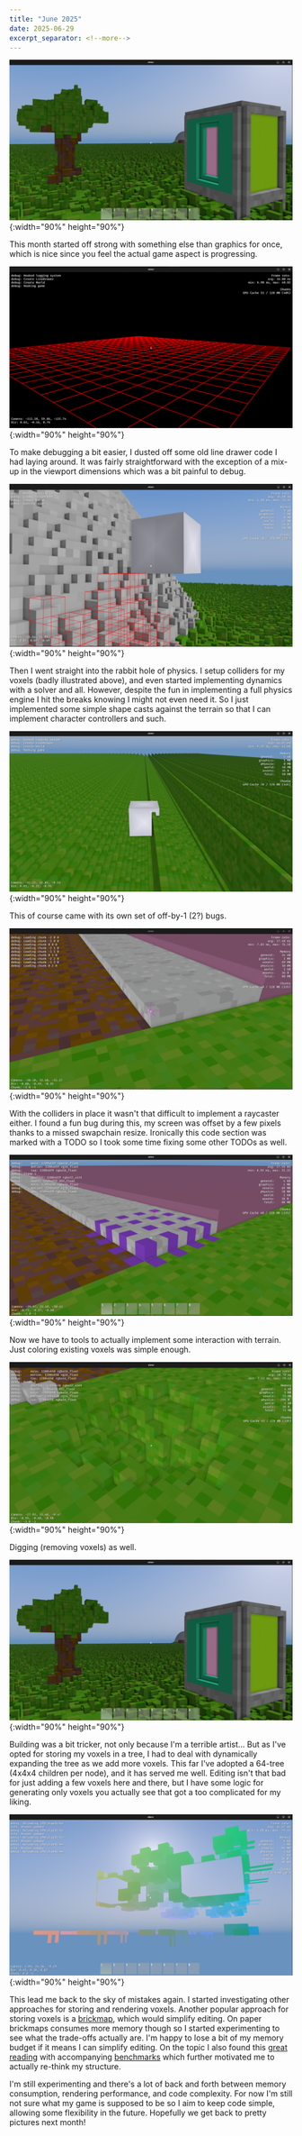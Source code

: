 ```yaml
---
title: "June 2025"
date: 2025-06-29
excerpt_separator: <!--more-->
---
```


![Voxels](/images/june25/Screenshot_2025-06-19.png){:width="90%" height="90%"}

<!--more-->

This month started off strong with something else than graphics for once, which is nice since you feel the actual game aspect is progressing.


![Lines](/images/june25/Screenshot_2025-06-01.png){:width="90%" height="90%"}

To make debugging a bit easier, I dusted off some old line drawer code I had laying around. It was fairly straightforward with the exception of a mix-up in the viewport dimensions which was a bit painful to debug.

![Colliders](/images/june25/Screenshot_2025-06-08.png){:width="90%" height="90%"}

Then I went straight into the rabbit hole of physics. I setup colliders for my voxels (badly illustrated above), and even started implementing dynamics with a solver and all. However, despite the fun in implementing a full physics engine I hit the breaks knowing I might not even need it. So I just implemented some simple shape casts against the terrain so that I can implement character controllers and such.

![Collider bug](/images/june25/Screenshot_2025-06-08-2.png){:width="90%" height="90%"}

This of course came with its own set of off-by-1 (2?) bugs.

![Raycasting](/images/june25/Screenshot_2025-06-09.png){:width="90%" height="90%"}

With the colliders in place it wasn't that difficult to implement a raycaster either. I found a fun bug during this, my screen was offset by a few pixels thanks to a missed swapchain resize. Ironically this code section was marked with a TODO so I took some time fixing some other TODOs as well. 

![Painting](/images/june25/Screenshot_2025-06-12.png){:width="90%" height="90%"}
 
Now we have to tools to actually implement some interaction with terrain. Just coloring existing voxels was simple enough.

![Digging](/images/june25/Screenshot_2025-06-18.png){:width="90%" height="90%"}
 
Digging (removing voxels) as well.

![Building](/images/june25/Screenshot_2025-06-19.png){:width="90%" height="90%"}

Building was a bit tricker, not only because I'm a terrible artist... But as I've opted for storing my voxels in a tree, I had to deal with dynamically expanding the tree as we add more voxels. This far I've adopted a 64-tree (4x4x4 children per node), and it has served me well. Editing isn't that bad for just adding a few voxels here and there, but I have some logic for generating only voxels you actually see that got a too complicated for my liking.

![Building](/images/june25/Screenshot_2025-06-27.png){:width="90%" height="90%"}

This lead me back to the sky of mistakes again. I started investigating other approaches for storing and rendering voxels. Another popular approach for storing voxels is a [brickmap](https://studenttheses.uu.nl/bitstream/handle/20.500.12932/20460/final.pdf), which would simplify editing. On paper brickmaps consumes more memory though so I started experimenting to see what the trade-offs actually are. I'm happy to lose a bit of my memory budget if it means I can simplify editing. On the topic I also found this [great reading](https://dubiousconst282.github.io/2024/10/03/voxel-ray-tracing/) with accompanying [benchmarks](https://github.com/dubiousconst282/VoxelRT) which further motivated me to actually re-think my structure.

I'm still experimenting and there's a lot of back and forth between memory consumption, rendering performance, and code complexity. For now I'm still not sure what my game is supposed to be so I aim to keep code simple, allowing some flexibility in the future. Hopefully we get back to pretty pictures next month!
